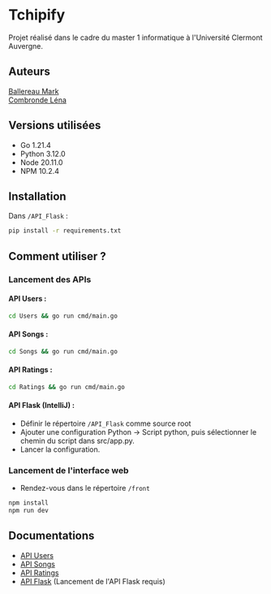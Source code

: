 # Tchipify
Projet réalisé dans le cadre du master 1 informatique à l'Université Clermont Auvergne.
## Auteurs
[Ballereau Mark](https://github.com/markblre)  
[Combronde Léna](https://github.com/lena-cbrd)

## Versions utilisées
- Go 1.21.4
- Python 3.12.0
- Node 20.11.0
- NPM 10.2.4

## Installation

Dans ```/API_Flask``` :
```bash
pip install -r requirements.txt
```

## Comment utiliser ?
### Lancement des APIs

#### API Users :
```bash
cd Users && go run cmd/main.go
```

#### API Songs :
```bash
cd Songs && go run cmd/main.go
```

#### API Ratings :
```bash
cd Ratings && go run cmd/main.go
```

#### API Flask (IntelliJ) :
- Définir le répertoire ```/API_Flask``` comme source root
- Ajouter une configuration Python -> Script python, puis sélectionner le chemin du script dans src/app.py.
- Lancer la configuration.

### Lancement de l'interface web
- Rendez-vous dans le répertoire ```/front```

```bash
npm install
npm run dev
```

## Documentations
- [API Users](Users/api/swagger.json)
- [API Songs](Songs/api/swagger.json)
- [API Ratings](Ratings/api/swagger.json)
- [API Flask](http://localhost:8888/api/docs/) (Lancement de l'API Flask requis)


